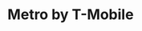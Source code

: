 ---
title: "Metro by T-Mobile"
url: /kansas-city/metro-by-t-mobile-state-avenue/
shop: mobile phone
---